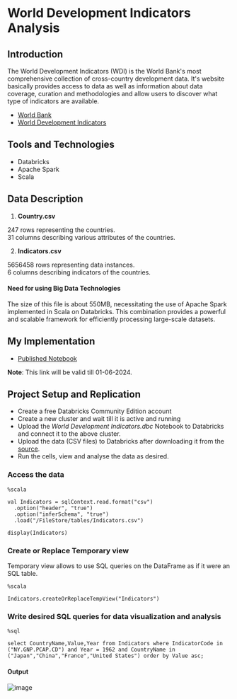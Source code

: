 
# World Development Indicators Analysis

## Introduction

The World Development Indicators (WDI) is the World Bank's most comprehensive collection of cross-country development data. It's website basically provides access to data as well as information about data coverage, curation and methodologies and allow users to discover what type of indicators are available.

+ [World Bank](https://www.worldbank.org/en/home)
+ [World Development Indicators](https://databank.worldbank.org/source/world-development-indicators)


## Tools and Technologies

+ Databricks 
+ Apache Spark
+ Scala

## Data Description

1. **Country.csv**

 247 rows representing the countries. \
 31 columns describing various attributes of the countries.

2. **Indicators.csv**

5656458 rows representing data instances. \
6 columns describing indicators of the countries. 

#### Need for using Big Data Technologies

The size of this file is about 550MB, necessitating the use of Apache Spark implemented in Scala on Databricks. This combination provides a powerful and scalable framework for efficiently processing large-scale datasets.

## My Implementation
+ [Published Notebook](https://databricks-prod-cloudfront.cloud.databricks.com/public/4027ec902e239c93eaaa8714f173bcfc/1225760005808135/549596638656775/7992345167110499/latest.html)

**Note**: This link will be valid till 01-06-2024.


## Project Setup and Replication

- Create a free Databricks Community Edition account
- Create a new cluster and wait till it is active and running
- Upload the *World Development Indicators.dbc* Notebook to Databricks and connect it to the above cluster.
- Upload the data (CSV files) to Databricks after downloading it from the [source](https://databank.worldbank.org/source/world-development-indicators).
- Run the cells, view and analyse the data as desired.



### Access the data 


```
%scala 

val Indicators = sqlContext.read.format("csv")
  .option("header", "true")
  .option("inferSchema", "true")
  .load("/FileStore/tables/Indicators.csv")

display(Indicators)
```

### Create or Replace Temporary view

Temporary view allows to use SQL queries on the DataFrame as if it were an SQL table.

```
%scala

Indicators.createOrReplaceTempView("Indicators")
```

### Write desired SQL queries for data visualization and analysis

```
%sql

select CountryName,Value,Year from Indicators where IndicatorCode in ("NY.GNP.PCAP.CD") and Year = 1962 and CountryName in ("Japan","China","France","United States") order by Value asc;
```

#### Output
![image](https://github.com/spshah1701/World-Development-Indicators/assets/142957290/5203ac11-ceab-49ca-bc49-f02b7f1fe50b)



